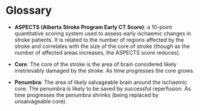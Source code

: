 # Glossary

* **ASPECTS (Alberta Stroke Program Early CT Score)**: a 10-point quantitative scoring system used to assess early ischaemic changes in stroke patients. It is related to the number of regions affected by the stroke and correlates with the size of the core of stroke (though as the number of affected areas increases, the ASPECTS score reduces). 

* **Core**: The core of the stroke is the area of brain considered likely irretrievably damaged by the stroke. As time progresses the core grows.

* **Penumbra**: The area of likely salvageable brain around the ischaemic core. The penumbra is likely to be saved by successful reperfusion. As time progresses the penumbra shrinks (being replaced by unsalvageable core).


